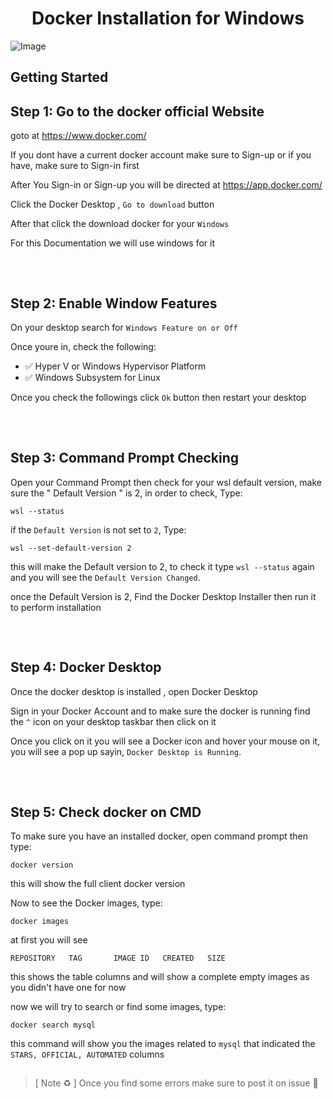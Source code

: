 <h1 align="center"> Docker Installation for Windows </h1>

![Image](https://github.com/user-attachments/assets/90872501-1c65-414c-b448-e0c9c6d764d5)

## Getting Started
## Step 1: Go to the docker official Website 
goto at https://www.docker.com/

If you dont have a current docker account make sure to Sign-up or if you have, make sure to Sign-in first

 After You Sign-in or Sign-up you will be directed at https://app.docker.com/

Click the Docker Desktop , ` Go to download ` button 

After that click the download docker for your ` Windows `

For this Documentation we will use windows for it
##

<br>


## Step 2: Enable Window Features
On your desktop search for ` Windows Feature on or Off `

Once youre in, check the following:

* ✅ Hyper V or Windows Hypervisor Platform
* ✅ Windows Subsystem for Linux

Once you check the followings click ` Ok ` button then restart your desktop
##

<br>


## Step 3: Command Prompt Checking

Open your Command Prompt then check for your wsl default version, make sure the " Default Version " is 2, in order to check, Type:
```
wsl --status
```


if the ` Default Version ` is not set to ` 2 `, Type:
```
wsl --set-default-version 2
```
this will make the Default version to 2, to check it type ` wsl --status ` again and you will see the ` Default Version Changed `.

once the Default Version is 2, Find the Docker Desktop Installer then run it to perform installation
##

<br>



## Step 4: Docker Desktop

Once the docker desktop is installed , open Docker Desktop

Sign in your Docker Account and to make sure the docker is running find the ` ^ ` icon on your desktop taskbar then click on it


Once you click on it you will see a Docker icon and hover your mouse on it, you will see a pop up sayin, ` Docker Desktop is Running `.
##

<br>

## Step 5:  Check docker on CMD 

To make sure you have an installed docker, open command prompt then type:
```
docker version
```

this will show the full client docker version

Now to see the Docker images, type:
```
docker images
```

at first you will see 

` REPOSITORY   TAG       IMAGE ID   CREATED   SIZE `

this shows the table columns and will show a complete empty images as you didn't have one for now

now we will try to search or find some images, type:

```
docker search mysql
```

this command will show you the images related to ` mysql ` that indicated the ` STARS, OFFICIAL, AUTOMATED ` columns
##


> [ Note ♻️ ]  Once you find some errors make sure to post it on issue 🐳



